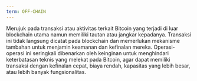 ```yaml
---
term: OFF-CHAIN
---
```


Merujuk pada transaksi atau aktivitas terkait Bitcoin yang terjadi di luar blockchain utama namun memiliki tautan atau jangkar kepadanya. Transaksi ini tidak langsung dicatat pada blockchain dan memerlukan mekanisme tambahan untuk menjamin keamanan dan kefinalan mereka. Operasi-operasi ini seringkali dibenarkan oleh keinginan untuk menghindari keterbatasan teknis yang melekat pada Bitcoin, agar dapat memiliki transaksi dengan kefinalan cepat, biaya rendah, kapasitas yang lebih besar, atau lebih banyak fungsionalitas.